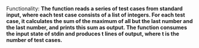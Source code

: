 Functionality: **The function reads a series of test cases from standard input, where each test case consists of a list of integers. For each test case, it calculates the sum of the maximum of all but the last number and the last number, and prints this sum as output. The function consumes the input state of stdin and produces t lines of output, where t is the number of test cases.**